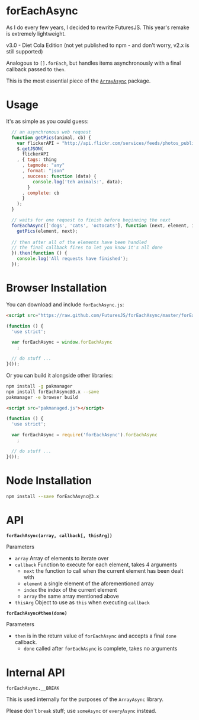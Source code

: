 forEachAsync
===

As I do every few years, I decided to rewrite FuturesJS.
This year's remake is extremely lightweight.

v3.0 - Diet Cola Edition (not yet published to npm - and don't worry, v2.x is still supported)

Analogous to `[].forEach`, but handles items asynchronously with a final callback passed to `then`.

This is the most essential piece of the [`ArrayAsync`](https://github.com/FuturesJS/ArrayAsync) package.

Usage
===

It's as simple as you could guess:

```javascript
  // an asynchronous web request
  function getPics(animal, cb) {
    var flickerAPI = "http://api.flickr.com/services/feeds/photos_public.gne?jsoncallback=?";
    $.getJSON(
      flickerAPI
    , { tags: thing
      , tagmode: "any"
      , format: "json"
      , success: function (data) {
          console.log('teh animals:', data);
        }
      , complete: cb
      }
    );
  }

  // waits for one request to finish before beginning the next
  forEachAsync(['dogs', 'cats', 'octocats'], function (next, element, index, array) {
    getPics(element, next);
  
  // then after all of the elements have been handled
  // the final callback fires to let you know it's all done
  }).then(function () {
    console.log('All requests have finished');
  });
```


Browser Installation
===

You can download and include `forEachAsync.js`:

```html
<script src="https://raw.github.com/FuturesJS/forEachAsync/master/forEachAsync.js"></script>
```

```javascript
(function () {
  'use strict';

  var forEachAsync = window.forEachAsync
    ;

  // do stuff ...
}());
```

Or you can build it alongside other libraries:

```bash
npm install -g pakmanager
npm install forEachAsync@3.x --save
pakmanager -e browser build
```

```html
<script src="pakmanaged.js"></script>
```

```javascript
(function () {
  'use strict';

  var forEachAsync = require('forEachAsync').forEachAsync
    ;

  // do stuff ...
}());
```


Node Installation
===

```bash
npm install --save forEachAsync@3.x
```

API
===

**`forEachAsync(array, callback[, thisArg])`**

Parameters

  * `array` Array of elements to iterate over
  * `callback` Function to execute for each element, takes 4 arguments
    * `next` the function to call when the current element has been dealt with
    * `element` a single element of the aforementioned array
    * `index` the index of the current element
    * `array` the same array mentioned above
  * `thisArg` Object to use as `this` when executing `callback`

**`forEachAsync#then(done)`**

Parameters

  * `then` is in the return value of `forEachAsync` and accepts a final `done` callback.
    * `done` called after `forEachAsync` is complete, takes no arguments

Internal API
===

`forEachAsync.__BREAK`

This is used internally for the purposes of the `ArrayAsync` library.

Please don't `break` stuff; use `someAsync` or `everyAsync` instead.
